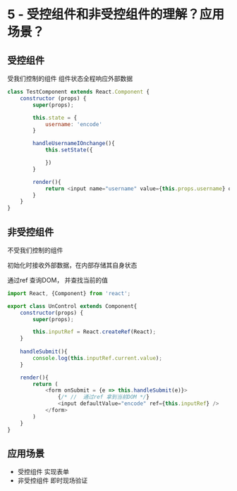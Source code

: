 # 5 - 受控组件和非受控组件的理解？应用场景？

## 受控组件

受我们控制的组件 组件状态全程响应外部数据

```js
class TestComponent extends React.Component {
    constructor (props) {
        super(props);

        this.state = {
            username: 'encode'
        }

        handleUsernameIOnchange(){
            this.setState({

            })
        }

        render(){
            return <input name="username" value={this.props.username} onChange={this.handleUsernameIOnchange.bind(this)}>
        }
    }
}
```

## 非受控组件

不受我们控制的组件

初始化时接收外部数据，在内部存储其自身状态

通过ref 查询DOM， 并查找当前的值

```js
import React, {Component} from 'react';

export class UnControl extends Component{
    constructor(props) {
        super(props);

        this.inputRef = React.createRef(React); 
    }
    
    handleSubmit(){
        console.log(this.inputRef.current.value);
    }

    render(){
        return (
            <form onSubmit = {e => this.handleSubmit(e)}>
                {/* //  通过ref 拿到当前DOM */}
                <input defaultValue="encode" ref={this.inputRef} />
            </form>
        )
    }
}
```

## 应用场景

- 受控组件 实现表单
- 非受控组件 即时现场验证